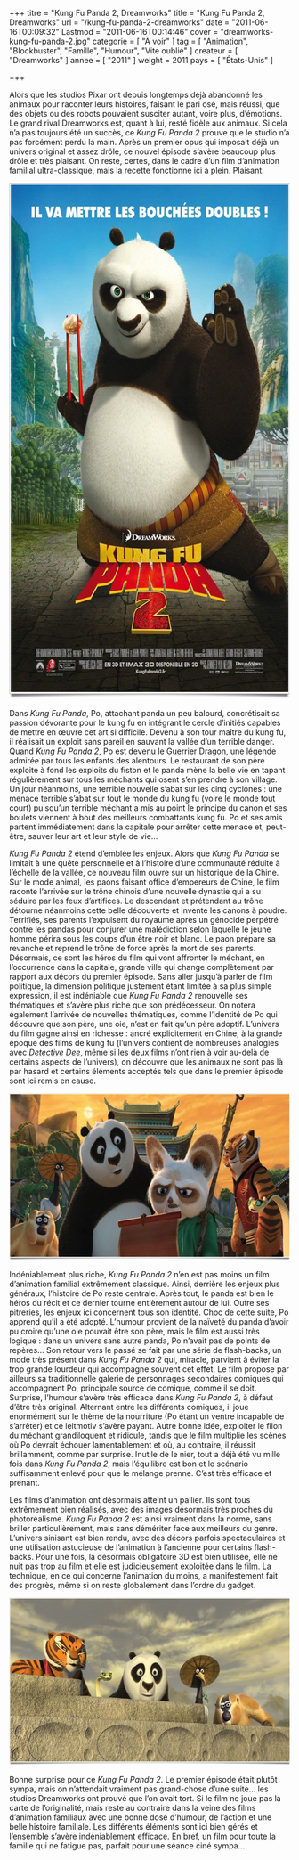 +++
titre = "Kung Fu Panda 2, Dreamworks"
title = "Kung Fu Panda 2, Dreamworks"
url = "/kung-fu-panda-2-dreamworks"
date = "2011-06-16T00:09:32"
Lastmod = "2011-06-16T00:14:46"
cover = "dreamworks-kung-fu-panda-2.jpg"
categorie = [ "À voir" ]
tag = [ "Animation", "Blockbuster", "Famille", "Humour", "Vite oublié" ]
createur = [ "Dreamworks" ]
annee = [ "2011" ]
weight = 2011
pays = [ "États-Unis" ]

+++

<p>Alors que les studios Pixar ont depuis longtemps déjà abandonné les animaux pour raconter leurs histoires, faisant le pari osé, mais réussi, que des objets ou des robots pouvaient susciter autant, voire plus, d&rsquo;émotions. Le grand rival Dreamworks est, quant à lui, resté fidèle aux animaux. Si cela n&rsquo;a pas toujours été un succès, ce <em>Kung Fu Panda 2</em> prouve que le studio n&rsquo;a pas forcément perdu la main. Après un premier opus qui imposait déjà un univers original et assez drôle, ce nouvel épisode s&rsquo;avère beaucoup plus drôle et très plaisant. On reste, certes, dans le cadre d&rsquo;un film d&rsquo;animation familial ultra-classique, mais la recette fonctionne ici à plein. Plaisant.</p>
<div style="text-align: center;"><a href="http://www.allocine.fr/film/fichefilm_gen_cfilm=143048.html"><img class="aligncenter" src="kung-fu-panda-2.jpg" border="0" alt="Kung fu panda 2" width="690" height="927" /></a></div>
<p>Dans <em>Kung Fu Panda</em>, Po, attachant panda un peu balourd, concrétisait sa passion dévorante pour le kung fu en intégrant le cercle d&rsquo;initiés capables de mettre en œuvre cet art si difficile. Devenu à son tour maître du kung fu, il réalisait un exploit sans pareil en sauvant la vallée d&rsquo;un terrible danger. Quand <em>Kung Fu Panda 2</em>, Po est devenu le Guerrier Dragon, une légende admirée par tous les enfants des alentours. Le restaurant de son père exploite à fond les exploits du fiston et le panda mène la belle vie en tapant régulièrement sur tous les méchants qui osent s&rsquo;en prendre à son village. Un jour néanmoins, une terrible nouvelle s&rsquo;abat sur les cinq cyclones : une menace terrible s&rsquo;abat sur tout le monde du kung fu (voire le monde tout court) puisqu&rsquo;un terrible méchant a mis au point le principe du canon et ses boulets viennent à bout des meilleurs combattants kung fu. Po et ses amis partent immédiatement dans la capitale pour arrêter cette menace et, peut-être, sauver leur art et leur style de vie…</p>
<p><em>Kung Fu Panda 2</em> étend d&rsquo;emblée les enjeux. Alors que <em>Kung Fu Panda</em> se limitait à une quête personnelle et à l&rsquo;histoire d&rsquo;une communauté réduite à l&rsquo;échelle de la vallée, ce nouveau film ouvre sur un historique de la Chine. Sur le mode animal, les paons faisant office d&rsquo;empereurs de Chine, le film raconte l&rsquo;arrivée sur le trône chinois d&rsquo;une nouvelle dynastie qui a su séduire par les feux d&rsquo;artifices. Le descendant et prétendant au trône détourne néanmoins cette belle découverte et invente les canons à poudre. Terrifiés, ses parents l&rsquo;expulsent du royaume après un génocide perpétré contre les pandas pour conjurer une malédiction selon laquelle le jeune homme périra sous les coups d&rsquo;un être noir et blanc. Le paon prépare sa revanche et reprend le trône de force après la mort de ses parents. Désormais, ce sont les héros du film qui vont affronter le méchant, en l&rsquo;occurrence dans la capitale, grande ville qui change complètement par rapport aux décors du premier épisode. Sans aller jusqu&rsquo;à parler de film politique, la dimension politique justement étant limitée à sa plus simple expression, il est indéniable que <em>Kung Fu Panda 2</em> renouvelle ses thématiques et s&rsquo;avère plus riche que son prédécesseur. On notera également l&rsquo;arrivée de nouvelles thématiques, comme l&rsquo;identité de Po qui découvre que son père, une oie, n&rsquo;est en fait qu&rsquo;un père adoptif. L&rsquo;univers du film gagne ainsi en richesse : ancré explicitement en Chine, à la grande époque des films de kung fu (l&rsquo;univers contient de nombreuses analogies avec <em><a href="http://voiretmanger.fr/2011/04/23/detective-dee-hark/">Detective Dee</a></em>, même si les deux films n&rsquo;ont rien à voir au-delà de certains aspects de l&rsquo;univers), on découvre que les animaux ne sont pas là par hasard et certains éléments acceptés tels que dans le premier épisode sont ici remis en cause.</p>
<div style="text-align: center;"><img class="aligncenter" src="kung-fu-panda-2-dreamworks.jpg" border="0" alt="Kung fu panda 2 dreamworks" width="690" height="300" /></div>
<p>Indéniablement plus riche, <em>Kung Fu Panda 2</em> n&rsquo;en est pas moins un film d&rsquo;animation familial extrêmement classique. Ainsi, derrière les enjeux plus généraux, l&rsquo;histoire de Po reste centrale. Après tout, le panda est bien le héros du récit et ce dernier tourne entièrement autour de lui. Outre ses pitreries, les enjeux ici concernent tous son identité. Choc de cette suite, Po apprend qu&rsquo;il a été adopté. L&rsquo;humour provient de la naïveté du panda d&rsquo;avoir pu croire qu&rsquo;une oie pouvait être son père, mais le film est aussi très logique : dans un univers sans autre panda, Po n&rsquo;avait pas de points de repères… Son retour vers le passé se fait par une série de flash-backs, un mode très présent dans <em>Kung Fu Panda 2</em> qui, miracle, parvient à éviter la trop grande lourdeur qui accompagne souvent cet effet. Le film propose par ailleurs sa traditionnelle galerie de personnages secondaires comiques qui accompagnent Po, principale source de comique, comme il se doit. Surprise, l&rsquo;humour s&rsquo;avère très efficace dans <em>Kung Fu Panda 2</em>, à défaut d&rsquo;être très original. Alternant entre les différents comiques, il joue énormément sur le thème de la nourriture (Po étant un ventre incapable de s&rsquo;arrêter) et ce leitmotiv s&rsquo;avère payant. Autre bonne idée, exploiter le filon du méchant grandiloquent et ridicule, tandis que le film multiplie les scènes où Po devrait échouer lamentablement et où, au contraire, il réussit brillamment, comme par surprise. Inutile de le nier, tout a déjà été vu mille fois dans <em>Kung Fu Panda 2</em>, mais l&rsquo;équilibre est bon et le scénario suffisamment enlevé pour que le mélange prenne. C&rsquo;est très efficace et prenant.</p>
<p>Les films d&rsquo;animation ont désormais atteint un pallier. Ils sont tous extrêmement bien réalisés, avec des images désormais très proches du photoréalisme. <em>Kung Fu Panda 2</em> est ainsi vraiment dans la norme, sans briller particulièrement, mais sans démériter face aux meilleurs du genre. L&rsquo;univers sinisant est bien rendu, avec des décors parfois spectaculaires et une utilisation astucieuse de l&rsquo;animation à l&rsquo;ancienne pour certains flash-backs. Pour une fois, la désormais obligatoire 3D est bien utilisée, elle ne nuit pas trop au film et elle est judicieusement exploitée dans le film. La technique, en ce qui concerne l&rsquo;animation du moins, a manifestement fait des progrès, même si on reste globalement dans l&rsquo;ordre du gadget.</p>
<div style="text-align: center;"><img class="aligncenter" src="kung-fu-panda-dreamworks.jpg" border="0" alt="Kung fu panda dreamworks" width="690" height="301" /></div>
<p>Bonne surprise pour ce <em>Kung Fu Panda 2</em>. Le premier épisode était plutôt sympa, mais on n&rsquo;attendait vraiment pas grand-chose d&rsquo;une suite… les studios Dreamworks ont prouvé que l&rsquo;on avait tort. Si le film ne joue pas la carte de l&rsquo;originalité, mais reste au contraire dans la veine des films d&rsquo;animation familiaux avec une bonne dose d&rsquo;humour, de l&rsquo;action et une belle histoire familiale. Les différents éléments sont ici bien gérés et l&rsquo;ensemble s&rsquo;avère indéniablement efficace. En bref, un film pour toute la famille qui ne fatigue pas, parfait pour une séance ciné sympa…</p>

